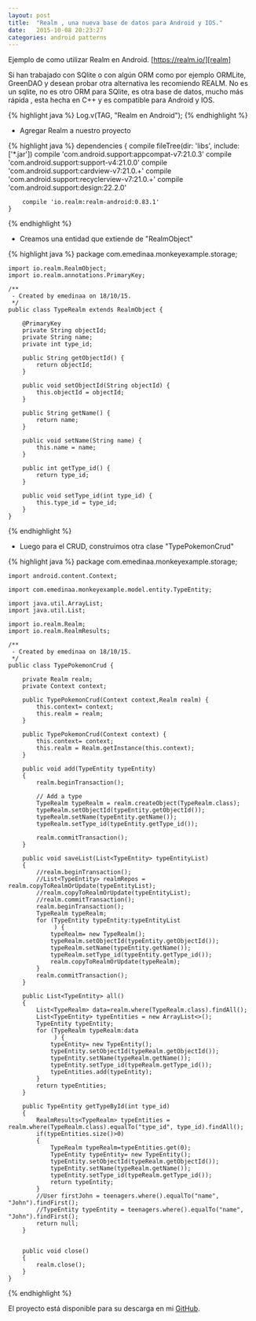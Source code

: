 ```yaml
---
layout: post
title:  "Realm , una nueva base de datos para Android y IOS."
date:   2015-10-08 20:23:27
categories: android patterns
---
```

Ejemplo de como utilizar Realm en Android. [https://realm.io/][realm] 

Si han trabajado con SQlite o con algún ORM como por ejemplo ORMLite, GreenDAO y desean probar otra alternativa les recomiendo REALM. No es un sqlite, no es otro ORM para SQlite, es otra base de datos, mucho más rápida , esta hecha en C++ y es compatible para Android y IOS.

{% highlight java %}
	Log.v(TAG, "Realm en Android");
{% endhighlight %}

* Agregar Realm a nuestro proyecto

{% highlight java %}
    dependencies {
        compile fileTree(dir: 'libs', include: ['*.jar'])
        compile 'com.android.support:appcompat-v7:21.0.3'
        compile 'com.android.support:support-v4:21.0.0'
        compile 'com.android.support:cardview-v7:21.0.+'
        compile 'com.android.support:recyclerview-v7:21.0.+'
        compile 'com.android.support:design:22.2.0'

        compile 'io.realm:realm-android:0.83.1'
    }
{% endhighlight %}

* Creamos una entidad que extiende de "RealmObject"

{% highlight java %}
    package com.emedinaa.monkeyexample.storage;

    import io.realm.RealmObject;
    import io.realm.annotations.PrimaryKey;

    /**
     - Created by emedinaa on 18/10/15.
     */
    public class TypeRealm extends RealmObject {

        @PrimaryKey
        private String objectId;
        private String name;
        private int type_id;

        public String getObjectId() {
            return objectId;
        }

        public void setObjectId(String objectId) {
            this.objectId = objectId;
        }

        public String getName() {
            return name;
        }

        public void setName(String name) {
            this.name = name;
        }

        public int getType_id() {
            return type_id;
        }

        public void setType_id(int type_id) {
            this.type_id = type_id;
        }
    }
{% endhighlight %}

* Luego para el CRUD, construimos otra clase "TypePokemonCrud"

{% highlight java %}
    package com.emedinaa.monkeyexample.storage;

    import android.content.Context;

    import com.emedinaa.monkeyexample.model.entity.TypeEntity;

    import java.util.ArrayList;
    import java.util.List;

    import io.realm.Realm;
    import io.realm.RealmResults;

    /**
     - Created by emedinaa on 18/10/15.
     */
    public class TypePokemonCrud {

        private Realm realm;
        private Context context;

        public TypePokemonCrud(Context context,Realm realm) {
            this.context= context;
            this.realm = realm;
        }

        public TypePokemonCrud(Context context) {
            this.context= context;
            this.realm = Realm.getInstance(this.context);
        }

        public void add(TypeEntity typeEntity)
        {
            realm.beginTransaction();

            // Add a type
            TypeRealm typeRealm = realm.createObject(TypeRealm.class);
            typeRealm.setObjectId(typeEntity.getObjectId());
            typeRealm.setName(typeEntity.getName());
            typeRealm.setType_id(typeEntity.getType_id());

            realm.commitTransaction();
        }

        public void saveList(List<TypeEntity> typeEntityList)
        {
            //realm.beginTransaction();
            //List<TypeEntity> realmRepos = realm.copyToRealmOrUpdate(typeEntityList);
            //realm.copyToRealmOrUpdate(typeEntityList);
            //realm.commitTransaction();
            realm.beginTransaction();
            TypeRealm typeRealm;
            for (TypeEntity typeEntity:typeEntityList
                 ) {
                typeRealm= new TypeRealm();
                typeRealm.setObjectId(typeEntity.getObjectId());
                typeRealm.setName(typeEntity.getName());
                typeRealm.setType_id(typeEntity.getType_id());
                realm.copyToRealmOrUpdate(typeRealm);
            }
            realm.commitTransaction();
        }

        public List<TypeEntity> all()
        {
            List<TypeRealm> data=realm.where(TypeRealm.class).findAll();
            List<TypeEntity> typeEntities = new ArrayList<>();
            TypeEntity typeEntity;
            for (TypeRealm typeRealm:data
                 ) {
                typeEntity= new TypeEntity();
                typeEntity.setObjectId(typeRealm.getObjectId());
                typeEntity.setName(typeRealm.getName());
                typeEntity.setType_id(typeRealm.getType_id());
                typeEntities.add(typeEntity);
            }
            return typeEntities;
        }

        public TypeEntity getTypeById(int type_id)
        {
            RealmResults<TypeRealm> typeEntities = realm.where(TypeRealm.class).equalTo("type_id", type_id).findAll();
            if(typeEntities.size()>0)
            {
                TypeRealm typeRealm=typeEntities.get(0);
                TypeEntity typeEntity= new TypeEntity();
                typeEntity.setObjectId(typeRealm.getObjectId());
                typeEntity.setName(typeRealm.getName());
                typeEntity.setType_id(typeRealm.getType_id());
                return typeEntity;
            }
            //User firstJohn = teenagers.where().equalTo("name", "John").findFirst();
            //TypeEntity typeEntity = teenagers.where().equalTo("name", "John").findFirst();
            return null;
        }


        public void close()
        {
            realm.close();
        }
    }
{% endhighlight %}


El proyecto está disponible para su descarga en mi [GitHub][repo].


[gb]:    https://github.com/emedinaa
[web]:   http://www.eduardomedina.me/
[androidpe]: https://www.facebook.com/groups/androidpe/
[repo]: https://github.com/emedinaa/realm_android
[gdglima]: http://www.gdglima.com/
[volley]: http://developer.android.com/intl/es/training/volley/index.html
[gson]: https://github.com/google/gson
[parse]: https://parse.com/
[realm]: https://realm.io/

